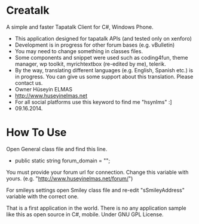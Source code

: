 Creatalk
========

A simple and faster Tapatalk Client for C#, Windows Phone.

 * This application designed for tapatalk APIs (and tested only on xenforo)
 * Development is in progress for other forum bases (e.g. vBulletin)
 * You may need to change something in classes files.
 * Some components and snippet were used such as coding4fun, theme manager, wp toolkit, myrichtextbox (re-edited by me), telerik.
 * By the way, translating different languages (e.g. English, Spanish etc.) is in progress. You can give us some support about this translation. Please contact us.
 * Owner Hüseyin ELMAS
 * http://www.huseyinelmas.net
 * For all social platforms use this keyword to find me "hsynlms" :]
 * 09.16.2014.

How To Use
========

Open General class file and find this line.
* public static string forum_domain = "";

You must provide your forum url for connection. Change this variable with yours. (e.g. "http://www.huseyinelmas.net/forum/")

For smileys settings open Smiley class file and re-edit "sSmileyAddress" variable with the correct one.

That is a first application in the world. There is no any application sample like this as open source in C#, mobile.
Under GNU GPL License.
